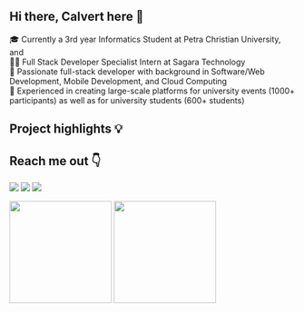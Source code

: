 ## Hi there, Calvert here 👋

🎓 Currently a 3rd year Informatics Student at Petra Christian University, and<br>
🧑‍💻 Full Stack Developer Specialist Intern at Sagara Technology<br>
💪 Passionate full-stack developer with background in Software/Web Development, Mobile Development, and Cloud Computing<br>
🎯 Experienced in creating large-scale platforms for university events (1000+ participants) as well as for university students (600+ students)<br>

## Project highlights 💡

## Reach me out 👇
[<img src="https://img.shields.io/badge/LinkedIn-0077B5?style=for-the-badge&logo=linkedin&logoColor=white" />](https://www.linkedin.com/in/calvert-tanudihardjo/)
<a href="mailto:calvert.tanudihardjo@gmail.com"><img src="https://img.shields.io/badge/Gmail-D14836?style=for-the-badge&logo=gmail&logoColor=white" /></a>
<a href="https://line.me/ti/p/~calvert.tanudihardjo"><img src="https://img.shields.io/badge/Line-00C300?style=for-the-badge&logo=line&logoColor=white" /></a>

<img height="180em" src="https://github-readme-stats.vercel.app/api?username=luvnyen&show_icons=true&theme=dark">
<img height="180em" src="https://github-readme-stats.vercel.app/api/top-langs/?username=luvnyen&layout=compact&theme=dark">

<!--
**luvnyen/luvnyen** is a ✨ _special_ ✨ repository because its `README.md` (this file) appears on your GitHub profile.

Here are some ideas to get you started:

- 🔭 I’m currently working on ...
- 🌱 I’m currently learning ...
- 👯 I’m looking to collaborate on ...
- 🤔 I’m looking for help with ...
- 💬 Ask me about ...
- 📫 How to reach me: ...
- 😄 Pronouns: ...
- ⚡ Fun fact: ...
-->
